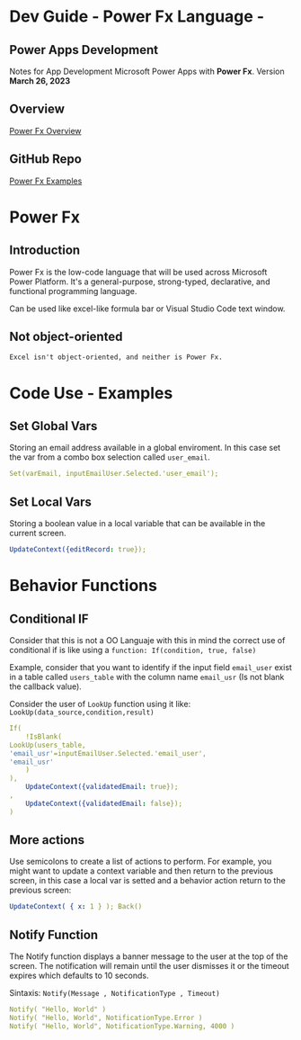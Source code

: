 # Dev Guide - Power Fx Language -
## Power Apps Development

Notes for App Development Microsoft Power Apps with  **Power Fx**. Version **March 26, 2023**

## Overview
[Power Fx Overview](https://learn.microsoft.com/es-es/power-platform/power-fx/overview)

## GitHub Repo
[Power Fx Examples](https://github.com/microsoft/power-fx)

# Power Fx

## Introduction

Power Fx is the low-code language that will be used across Microsoft Power Platform. It's a general-purpose, strong-typed, declarative, and functional programming language.

Can be used like excel-like formula bar or Visual Studio Code text window.


## Not object-oriented
`Excel isn't object-oriented, and neither is Power Fx. `

# Code Use - Examples
## Set Global Vars
Storing an email address available in a global enviroment. In this case set the var from a combo box selection called `user_email`.
```yaml
Set(varEmail, inputEmailUser.Selected.'user_email');
```
## Set Local Vars
Storing a boolean value in a local variable that can be available in the current screen.
```yaml
UpdateContext({editRecord: true});
```
# Behavior Functions
## Conditional IF
Consider that this is not a OO Languaje with this in mind the correct use of conditional if is like using a `function: If(condition, true, false)`

Example, consider that you want to identify if the input field `email_user` exist in a table called `users_table` with the column name `email_usr` (Is not blank the callback value).

Consider the user of `LookUp` function using it like: `LookUp(data_source,condition,result)`

```yaml
If(
    !IsBlank(
LookUp(users_table,
'email_usr'=inputEmailUser.Selected.'email_user',
'email_usr'
    )
),
    UpdateContext({validatedEmail: true});
,
    UpdateContext({validatedEmail: false});
)

```
## More actions
Use semicolons to create a list of actions to perform. For example, you might want to update a context variable and then return to the previous screen, in this case a local var is setted and a behavior action return to the previous screen:

```yaml
UpdateContext( { x: 1 } ); Back()
```

## Notify Function
The Notify function displays a banner message to the user at the top of the screen. The notification will remain until the user dismisses it or the timeout expires which defaults to 10 seconds.

Sintaxis: `Notify(Message , NotificationType , Timeout)`

```yaml
Notify( "Hello, World" )
Notify( "Hello, World", NotificationType.Error )
Notify( "Hello, World", NotificationType.Warning, 4000 )
```